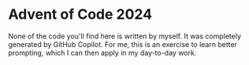 # Advent of Code 2024

None of the code you'll find here is written by myself. It was completely generated by GitHub Copilot. For me, this is an exercise to learn better prompting, which I can then apply in my day-to-day work.